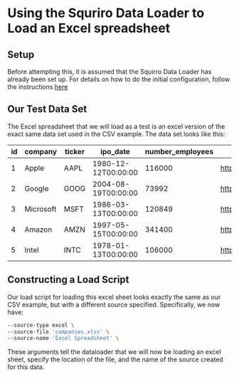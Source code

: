 # Using the Squriro Data Loader to Load an Excel spreadsheet

## Setup
Before attempting this, it is assumed that the Squirro Data Loader has already been set up. For details on how to do the initial configuration, follow the instructions [here](#)
## Our Test Data Set
The Excel spreadsheet that we will load as a test is an excel version of the exact same data set used in the CSV example. The data set looks like this:

|id|company|ticker|ipo_date|number_employees|link|
|---|---|---|---|---|---|
|1|Apple|AAPL|1980-12-12T00:00:00|116000|https://finance.yahoo.com/quote/AAPL|
|2|Google|GOOG|2004-08-19T00:00:00|73992|https://finance.yahoo.com/quote/GOOG|
|3|Microsoft|MSFT|1986-03-13T00:00:00|120849|https://finance.yahoo.com/quote/MSFT|
|4|Amazon|AMZN|1997-05-15T00:00:00|341400|https://finance.yahoo.com/quote/AMZN|
|5|Intel|INTC|1978-01-13T00:00:00|106000|https://finance.yahoo.com/quote/INTC|

## Constructing a Load Script
Our load script for loading this excel sheet looks exactly the same as our CSV example, but with a different source specified. Specifically, we now have:
```bash
--source-type excel \
--source-file 'companies.xlsx' \
--source-name 'Excel Spreadsheet' \
```

These arguments tell the dataloader that we will now be loading an excel sheet, specify the location of the file, and the name of the source created for this data.
